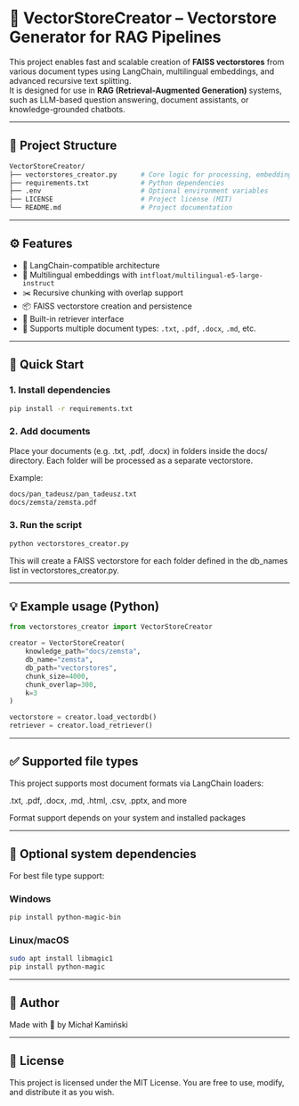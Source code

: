 # 📘 VectorStoreCreator – Vectorstore Generator for RAG Pipelines

This project enables fast and scalable creation of **FAISS vectorstores** from various document types using LangChain, multilingual embeddings, and advanced recursive text splitting.  
It is designed for use in **RAG (Retrieval-Augmented Generation)** systems, such as LLM-based question answering, document assistants, or knowledge-grounded chatbots.

---

## 📂 Project Structure
```bash
VectorStoreCreator/
├── vectorstores_creator.py      # Core logic for processing, embedding, saving
├── requirements.txt             # Python dependencies
├── .env                         # Optional environment variables
├── LICENSE                      # Project license (MIT)
└── README.md                    # Project documentation
```

---

## ⚙️ Features

- 🔗 LangChain-compatible architecture  
- 🧠 Multilingual embeddings with `intfloat/multilingual-e5-large-instruct`  
- ✂️ Recursive chunking with overlap support  
- 📦 FAISS vectorstore creation and persistence  
- 🔎 Built-in retriever interface  
- 📄 Supports multiple document types: `.txt`, `.pdf`, `.docx`, `.md`, etc.

---

## 🚀 Quick Start

### 1. Install dependencies

```bash
pip install -r requirements.txt
```

### 2. Add documents
Place your documents (e.g. .txt, .pdf, .docx) in folders inside the docs/ directory.
Each folder will be processed as a separate vectorstore.

Example:

```bash
docs/pan_tadeusz/pan_tadeusz.txt
docs/zemsta/zemsta.pdf
```

### 3. Run the script
```bash
python vectorstores_creator.py
```

This will create a FAISS vectorstore for each folder defined in the db_names list in vectorstores_creator.py.

---

## 💡 Example usage (Python)
```python
from vectorstores_creator import VectorStoreCreator

creator = VectorStoreCreator(
    knowledge_path="docs/zemsta",
    db_name="zemsta",
    db_path="vectorstores",
    chunk_size=4000,
    chunk_overlap=300,
    k=3
)

vectorstore = creator.load_vectordb()
retriever = creator.load_retriever()
```

---

## ✅ Supported file types
This project supports most document formats via LangChain loaders:

.txt, .pdf, .docx, .md, .html, .csv, .pptx, and more

Format support depends on your system and installed packages

---

## 🔧 Optional system dependencies
For best file type support:

### Windows
```bash
pip install python-magic-bin
```

### Linux/macOS
```bash
sudo apt install libmagic1
pip install python-magic
```

---

## 👤 Author
Made with 🧠 by Michał Kamiński

---

## 📄 License
This project is licensed under the MIT License. You are free to use, modify, and distribute it as you wish.
